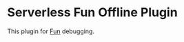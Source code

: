 # Serverless Fun Offline Plugin

This plugin for [Fun](https://github.com/dustlight-cn/fun) debugging.
